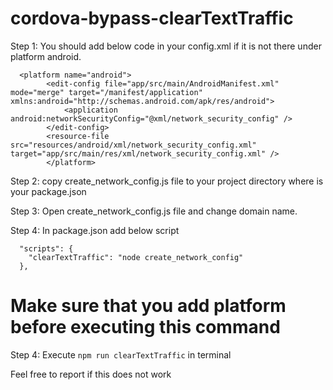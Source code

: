# cordova-bypass-clearTextTraffic

Step 1: You should add below code in your config.xml if it is not there under platform android.
```
  <platform name="android">
        <edit-config file="app/src/main/AndroidManifest.xml" mode="merge" target="/manifest/application" xmlns:android="http://schemas.android.com/apk/res/android">
            <application android:networkSecurityConfig="@xml/network_security_config" />
        </edit-config>
        <resource-file src="resources/android/xml/network_security_config.xml" target="app/src/main/res/xml/network_security_config.xml" />
        </platform>
```

Step 2: copy create_network_config.js file to your project directory where is your package.json

Step 3: Open create_network_config.js file and change domain name.

Step 4: In package.json add below script
```
  "scripts": {
    "clearTextTraffic": "node create_network_config"
  },
```
# Make sure that you add platform before executing this command


Step 4: Execute `npm run clearTextTraffic` in terminal

Feel free to report if this does not work
